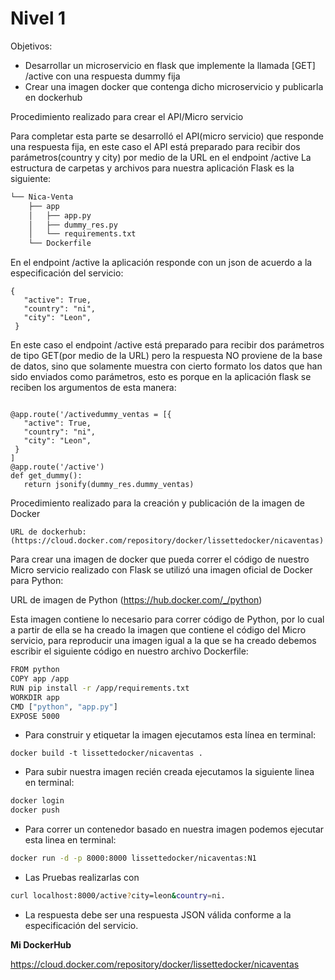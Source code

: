 
# Nivel 1
Objetivos:
   - Desarrollar un microservicio en flask que implemente la llamada [GET] /active con una respuesta dummy fija
   - Crear una imagen docker que contenga dicho microservicio y publicarla en dockerhub

   

Procedimiento realizado para crear el API/Micro servicio

Para completar esta parte se desarrolló el API(micro servicio) que responde una respuesta fija, en este caso el API está preparado para recibir dos parámetros(country y city) por medio de la URL en el endpoint /active
La estructura de carpetas y archivos para nuestra aplicación Flask es la siguiente:
```html
└── Nica-Venta
    ├── app
    │   ├── app.py
    │   ├── dummy_res.py
    │   └── requirements.txt
    └── Dockerfile
```
En el endpoint /active la aplicación responde con un json de acuerdo a la especificación del servicio:
```
{
   "active": True,
   "country": "ni",
   "city": "Leon",
 }

```
En este caso el endpoint /active está preparado para recibir dos parámetros de tipo GET(por medio de la URL) pero la respuesta NO proviene de la base de datos, sino que solamente muestra con cierto formato los datos que han sido enviados como parámetros, esto es porque en la aplicación flask se reciben los argumentos de esta manera:
```

@app.route('/activedummy_ventas = [{
   "active": True,
   "country": "ni",
   "city": "Leon",
 }
]
@app.route('/active')
def get_dummy():
   return jsonify(dummy_res.dummy_ventas)
```

Procedimiento realizado para la creación y publicación de la imagen de Docker

    URL de dockerhub: (https://cloud.docker.com/repository/docker/lissettedocker/nicaventas)

Para crear una imagen de docker que pueda correr el código de nuestro Micro servicio realizado con Flask se utilizó una imagen oficial de Docker para Python:

   URL de imagen de Python (https://hub.docker.com/_/python)
   
Esta imagen contiene lo necesario para correr código de Python, por lo cual a partir de ella se ha creado la imagen que contiene el código del Micro servicio, para reproducir una imagen igual a la que se ha creado debemos escribir el siguiente código en nuestro archivo Dockerfile:
    
```sh
FROM python
COPY app /app
RUN pip install -r /app/requirements.txt
WORKDIR app
CMD ["python", "app.py"]
EXPOSE 5000
```
 - Para construir y etiquetar la imagen ejecutamos esta línea en terminal:
 ```
docker build -t lissettedocker/nicaventas .
```
 - Para subir nuestra imagen recién creada ejecutamos la siguiente linea en terminal:
```sh
docker login
docker push 
```
 - Para correr un contenedor basado en nuestra imagen podemos ejecutar esta linea en terminal:
```sh
docker run -d -p 8000:8000 lissettedocker/nicaventas:N1
```
- Las Pruebas realizarlas con
```sh
curl localhost:8000/active?city=leon&country=ni. 
```
- La respuesta debe ser una respuesta JSON válida conforme a la especificación del servicio.

**Mi DockerHub**

https://cloud.docker.com/repository/docker/lissettedocker/nicaventas

